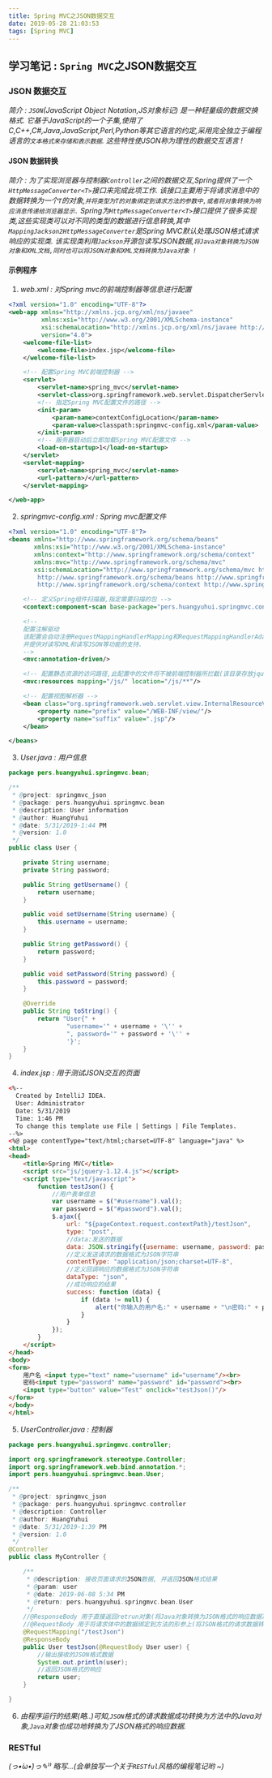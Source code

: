 ```yaml
---
title: Spring MVC之JSON数据交互
date: 2019-05-28 21:03:53
tags: [Spring MVC]
---
```


## 学习笔记 : `Spring MVC`之JSON数据交互


### JSON 数据交互
*简介 : `JSON`(JavaScript Object Notation,JS对象标记) 是一种轻量级的数据交换格式. 它基于JavaScript的一个子集,使用了C,C++,C#,Java,JavaScript,Perl,Python等其它语言的约定,采用完全独立于编程语言的`文本格式来存储和表示数据`. 这些特性使JSON称为理性的数据交互语言 !*


#### JSON 数据转换
*简介 : 为了实现浏览器与控制器`Controller`之间的数据交互,Spring提供了一个`HttpMessageConverter<T>`接口来完成此项工作. 该接口主要用于将请求消息中的数据转换为一个`T`的对象,`并将类型为T的对象绑定到请求方法的参数中,或者将对象转换为响应消息传递给浏览器显示.` Spring为`HttpMessageConverter<T>`接口提供了很多实现类,这些实现类可以对不同的类型的数据进行信息转换,其中`MappingJackson2HttpMessageConverter`是Spring MVC默认处理JSON格式请求响应的实现类. 该实现类利用`Jackson`开源包读写JSON数据,`将Java对象转换为JSON对象和XML文档,同时也可以将JSON对象和XML文档转换为Java对象 !`*


#### 示例程序
1. *web.xml : 对Spring mvc的前端控制器等信息进行配置*
```xml
<?xml version="1.0" encoding="UTF-8"?>
<web-app xmlns="http://xmlns.jcp.org/xml/ns/javaee"
         xmlns:xsi="http://www.w3.org/2001/XMLSchema-instance"
         xsi:schemaLocation="http://xmlns.jcp.org/xml/ns/javaee http://xmlns.jcp.org/xml/ns/javaee/web-app_4_0.xsd"
         version="4.0">
    <welcome-file-list>
        <welcome-file>index.jsp</welcome-file>
    </welcome-file-list>

    <!-- 配置Spring MVC前端控制器 -->
    <servlet>
        <servlet-name>spring_mvc</servlet-name>
        <servlet-class>org.springframework.web.servlet.DispatcherServlet</servlet-class>
        <!-- 指定Spring MVC配置文件的路径 -->
        <init-param>
            <param-name>contextConfigLocation</param-name>
            <param-value>classpath:springmvc-config.xml</param-value>
        </init-param>
        <!-- 服务器启动后立即加载Spring MVC配置文件 -->
        <load-on-startup>1</load-on-startup>
    </servlet>
    <servlet-mapping>
        <servlet-name>spring_mvc</servlet-name>
        <url-pattern>/</url-pattern>
    </servlet-mapping>

</web-app>
```

2. *springmvc-config.xml : Spring mvc配置文件*
```xml
<?xml version="1.0" encoding="UTF-8"?>
<beans xmlns="http://www.springframework.org/schema/beans"
       xmlns:xsi="http://www.w3.org/2001/XMLSchema-instance"
       xmlns:context="http://www.springframework.org/schema/context"
       xmlns:mvc="http://www.springframework.org/schema/mvc"
       xsi:schemaLocation="http://www.springframework.org/schema/mvc http://www.springframework.org/schema/mvc/spring-mvc-4.3.xsd
		http://www.springframework.org/schema/beans http://www.springframework.org/schema/beans/spring-beans.xsd
		http://www.springframework.org/schema/context http://www.springframework.org/schema/context/spring-context-4.3.xsd">

    <!-- 定义Spring组件扫描器,指定需要扫描的包 -->
    <context:component-scan base-package="pers.huangyuhui.springmvc.controller"/>

    <!--
    配置注解驱动
    该配置会自动注册RequestMappingHandlerMapping和RequestMappingHandlerAdapter两个Bean,
    并提供对读写XML和读写JSON等功能的支持.
    -->
    <mvc:annotation-driven/>

    <!-- 配置静态资源的访问路径,此配置中的文件将不被前端控制器所拦截(该目录存放jquery-1.12.4.js) -->
    <mvc:resources mapping="/js/" location="/js/**"/>

    <!-- 配置视图解析器 -->
    <bean class="org.springframework.web.servlet.view.InternalResourceViewResolver">
        <property name="prefix" value="/WEB-INF/view/"/>
        <property name="suffix" value=".jsp"/>
    </bean>

</beans>
```

3. *User.java : 用户信息*
```java
package pers.huangyuhui.springmvc.bean;

/**
 * @project: springmvc_json
 * @package: pers.huangyuhui.springmvc.bean
 * @description: User information
 * @author: HuangYuhui
 * @date: 5/31/2019-1:44 PM
 * @version: 1.0
 */
public class User {

    private String username;
    private String password;

    public String getUsername() {
        return username;
    }

    public void setUsername(String username) {
        this.username = username;
    }

    public String getPassword() {
        return password;
    }

    public void setPassword(String password) {
        this.password = password;
    }

    @Override
    public String toString() {
        return "User{" +
                "username='" + username + '\'' +
                ", password='" + password + '\'' +
                '}';
    }
}
```

4. *index.jsp : 用于测试JSON交互的页面*
```html
<%--
  Created by IntelliJ IDEA.
  User: Administrator
  Date: 5/31/2019
  Time: 1:46 PM
  To change this template use File | Settings | File Templates.
--%>
<%@ page contentType="text/html;charset=UTF-8" language="java" %>
<html>
<head>
    <title>Spring MVC</title>
    <script src="js/jquery-1.12.4.js"></script>
    <script type="text/javascript">
        function testJson() {
            //用户表单信息
            var username = $("#username").val();
            var password = $("#password").val();
            $.ajax({
                url: "${pageContext.request.contextPath}/testJson",
                type: "post",
                //data:发送的数据
                data: JSON.stringify({username: username, password: password}),
                //定义发送请求的数据格式为JSON字符串
                contentType: "application/json;charset=UTF-8",
                //定义回调响应的数据格式为JSON字符串
                dataType: "json",
                //成功响应的结果
                success: function (data) {
                    if (data != null) {
                        alert("你输入的用户名:" + username + "\n密码:" + password);
                    }
                }
            });
        }
    </script>
</head>
<body>
<form>
    用户名 <input type="text" name="username" id="username"/><br>
    密码<input type="password" name="password" id="password"><br>
    <input type="button" value="Test" onclick="testJson()"/>
</form>
</body>
</html>
```

5. *UserController.java : 控制器*
```java
package pers.huangyuhui.springmvc.controller;

import org.springframework.stereotype.Controller;
import org.springframework.web.bind.annotation.*;
import pers.huangyuhui.springmvc.bean.User;

/**
 * @project: springmvc_json
 * @package: pers.huangyuhui.springmvc.controller
 * @description: Controller
 * @author: HuangYuhui
 * @date: 5/31/2019-1:39 PM
 * @version: 1.0
 */
@Controller
public class MyController {

    /**
     * @description: 接收页面请求的JSON数据, 并返回JSON格式结果
     * @param: user
     * @date: 2019-06-08 5:34 PM
     * @return: pers.huangyuhui.springmvc.bean.User
     */
    //@ResponseBody 用于直接返回retrun对象(将Java对象转换为JSON格式的响应数据)
    //@RequestBody 用于将请求体中的数据绑定到方法的形参上(将JSON格式的请求数据转换为Java对象)
    @RequestMapping("/testJson")
    @ResponseBody
    public User testJson(@RequestBody User user) {
        //输出接收的JSON格式数据
        System.out.println(user);
        //返回JSON格式的响应
        return user;
    }

}
```

6. *由程序运行的结果(略..)可知,`JSON`格式的请求数据成功转换为方法中的Java对象,`Java`对象也成功地转换为了JSON格式的响应数据.*



### RESTful
*(っ•̀ω•́)っ✎⁾⁾ 略写...(会单独写一个关于`RESTful`风格的编程笔记哟 ~)*
